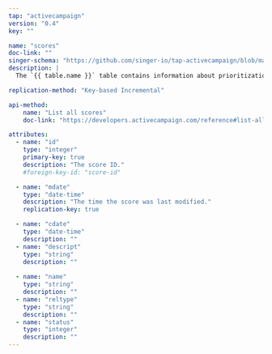 ```yaml
---
tap: "activecampaign"
version: "0.4"
key: ""

name: "scores"
doc-link: ""
singer-schema: "https://github.com/singer-io/tap-activecampaign/blob/master/tap_activecampaign/schemas/scores.json"
description: |
  The `{{ table.name }}` table contains information about prioritization scores on leads in your {{ integration.display_name }} account.

replication-method: "Key-based Incremental"

api-method:
    name: "List all scores"
    doc-link: "https://developers.activecampaign.com/reference#list-all-scores"

attributes:
  - name: "id"
    type: "integer"
    primary-key: true
    description: "The score ID."
    #foreign-key-id: "score-id"

  - name: "mdate"
    type: "date-time"
    description: "The time the score was last modified."
    replication-key: true

  - name: "cdate"
    type: "date-time"
    description: ""
  - name: "descript"
    type: "string"
    description: ""
  
  - name: "name"
    type: "string"
    description: ""
  - name: "reltype"
    type: "string"
    description: ""
  - name: "status"
    type: "integer"
    description: ""
---
```

